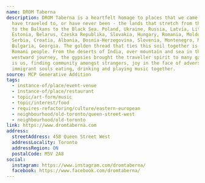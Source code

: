 ```yaml
---
name: DROM Taberna
description: DROM Taberna is a heartfelt homage to places that we came from,
  have traveled to, or have never been - the lands that stretch from the Baltic
  to the Balkans to the Black Sea. Poland, Ukraine, Russia, Latvia, Lithuania,
  Estonia, Belarus, Czeska Republika, Slovakia, Hungary, Romania, Moldova,
  Serbia, Croatia, Albania, Bosnia-Herzegovina, Slovenia, Montenegro, Macedonia,
  Bulgaria, Georgia. The golden thread that ties this soil together is the
  Romani people. From the deserts of India, over mountain and sea in their
  westward journey, the gypsies brought the traveller spirit to many gadjo. That
  is us, finding community amongst strangers, joy in the face of adversity,
  immigrant souls eating, drinking and playing music together.
source: MCP Generative Addition
tags:
  - instance-of/place/event-venue
  - instance-of/place/restaurant
  - topic/art-form/music
  - topic/interest/food
  - requires-refactoring/culture/eastern-european
  - neighbourhood/old-toronto/queen-street-west
  - neighbourhood/old-toronto
link: https://www.dromtaberna.com
address:
  streetAddress: 458 Queen Street West
  addressLocality: Toronto
  addressRegion: ON
  postalCode: M5V 2A8
social:
  instagram: https://www.instagram.com/dromtaberna/
  facebook: https://www.facebook.com/dromtaberna/
---
```


